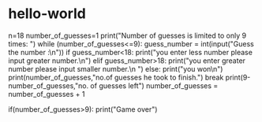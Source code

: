 # hello-world


n=18
number_of_guesses=1
print("Number of guesses is limited to only 9 times: ")
while (number_of_guesses<=9):
    guess_number = int(input("Guess the number :\n"))
    if guess_number<18:
        print("you enter less number please input greater number.\n")
    elif guess_number>18:
        print("you enter greater number please input smaller number.\n ")
    else:
       print("you won\n")
       print(number_of_guesses,"no.of guesses he took to finish.")
       break
    print(9-number_of_guesses,"no. of guesses left")
    number_of_guesses = number_of_guesses + 1

if(number_of_guesses>9):
    print("Game over")

    
